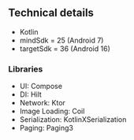 ## Technical details

- Kotlin
- mindSdk = 25 (Android 7)
- targetSdk = 36 (Android 16)

### Libraries

- UI: Compose
- DI: Hilt
- Network: Ktor
- Image Loading: Coil
- Serialization: KotlinXSerialization
- Paging: Paging3
